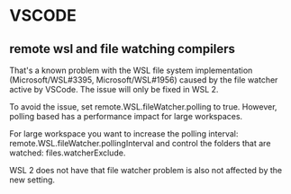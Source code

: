 # VSCODE

## remote wsl and file watching compilers

That's a known problem with the WSL file system implementation (Microsoft/WSL#3395, Microsoft/WSL#1956) caused by the file watcher active by VSCode. The issue will only be fixed in WSL 2.

To avoid the issue, set remote.WSL.fileWatcher.polling to true. However, polling based has a performance impact for large workspaces.

For large workspace you want to increase the polling interval: remote.WSL.fileWatcher.pollingInterval and control the folders that are watched: files.watcherExclude.

WSL 2 does not have that file watcher problem is also not affected by the new setting.
